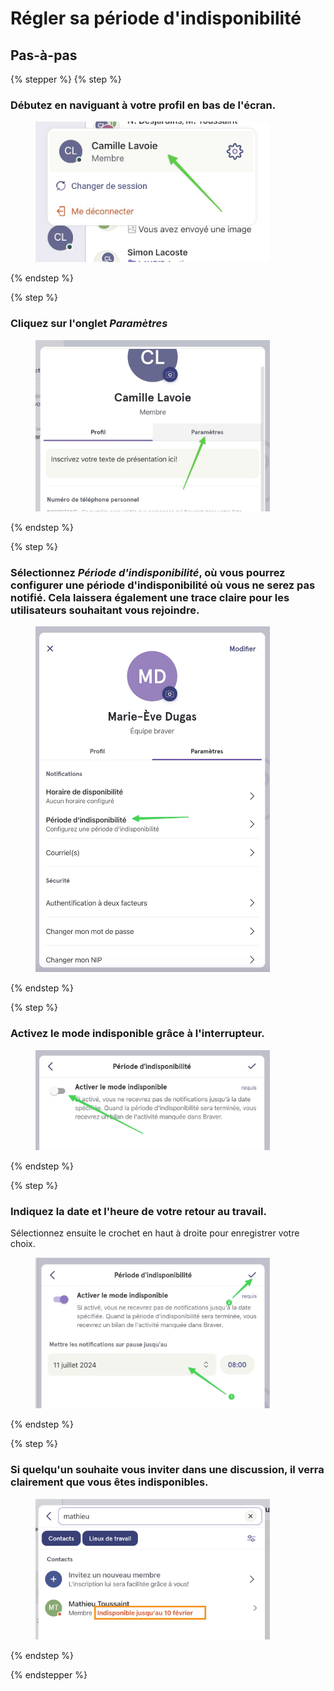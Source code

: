 # Régler sa période d'indisponibilité

## Pas-à-pas

{% stepper %}
{% step %}
### Débutez en naviguant à votre profil en bas de l'écran.

<div align="left"><figure><img src="../../.gitbook/assets/Régler son horaire de disponibilités et ses périodes dindisponibilité - Step 2.jpeg" alt="" width="375"><figcaption></figcaption></figure></div>
{% endstep %}

{% step %}
### Cliquez sur l'onglet *Paramètres*

<div align="left"><figure><img src="../../.gitbook/assets/Régler son horaire de disponibilités et ses périodes dindisponibilité - Step 3.jpeg" alt="" width="375"><figcaption></figcaption></figure></div>
{% endstep %}

{% step %}
### Sélectionnez ***Période d'indisponibilité***, où vous pourrez configurer une période d'indisponibilité où vous ne serez pas notifié. Cela laissera également une trace claire pour les utilisateurs souhaitant vous rejoindre.

<div align="left"><figure><img src="../../.gitbook/assets/Régler son horaire de disponibilités et ses périodes dindisponibilité - Step 9.jpeg" alt="" width="375"><figcaption></figcaption></figure></div>
{% endstep %}

{% step %}
### Activez le mode indisponible grâce à l'interrupteur.

<div align="left"><figure><img src="../../.gitbook/assets/Régler son horaire de disponibilités et ses périodes dindisponibilité - Step 10.jpeg" alt="" width="375"><figcaption></figcaption></figure></div>
{% endstep %}

{% step %}
### Indiquez la date et l'heure de votre retour au travail.

Sélectionnez ensuite le crochet en haut à droite pour enregistrer votre choix.

<div align="left"><figure><img src="../../.gitbook/assets/Régler son horaire de disponibilités et ses périodes dindisponibilité - Step 11.jpeg" alt="" width="375"><figcaption></figcaption></figure></div>
{% endstep %}

{% step %}
### Si quelqu'un souhaite vous inviter dans une discussion, il verra clairement que vous êtes indisponibles.

<div align="left"><figure><img src="../../.gitbook/assets/Régler son horaire de disponibilités et ses périodes dindisponibilité - Step 13.jpeg" alt="" width="375"><figcaption></figcaption></figure></div>
{% endstep %}

{% endstepper %}